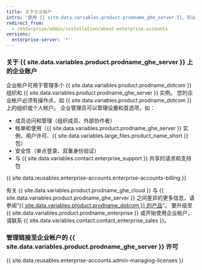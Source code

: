 ```yaml
---
title: 关于企业帐户
intro: '使用 {{ site.data.variables.product.prodname_ghe_server }}，可以创建企业帐户，为管理员的帐单和许可使用情况提供单一的可见点和管理点。'
redirect_from:
  - /enterprise/admin/installation/about-enterprise-accounts
versions:
  enterprise-server: '*'
---
```


### 关于 {{ site.data.variables.product.prodname_ghe_server }} 上的企业账户

企业帐户可用于管理多个 {{ site.data.variables.product.prodname_dotcom }} 组织和 {{ site.data.variables.product.prodname_ghe_server }} 实例。 您的企业帐户必须有操作点，如 {{ site.data.variables.product.prodname_dotcom }} 上的组织或个人帐户。 企业管理员可以管理设置和首选项，如：

- 成员访问和管理（组织成员、外部协作者）
- 帐单和使用（{{ site.data.variables.product.prodname_ghe_server }} 实例、用户许可、{{ site.data.variables.large_files.product_name_short }} 包）
- 安全性（单点登录、双重身份验证）
- 与 {{ site.data.variables.contact.enterprise_support }} 共享的请求和支持包

{{ site.data.reusables.enterprise-accounts.enterprise-accounts-billing }}

有关 {{ site.data.variables.product.prodname_ghe_cloud }} 与 {{ site.data.variables.product.prodname_ghe_server }} 之间差异的更多信息，请参阅“[{{ site.data.variables.product.prodname_dotcom }} 的产品](/articles/githubs-products)”。 要升级至 {{ site.data.variables.product.prodname_enterprise }} 或开始使用企业帐户，请联系 {{ site.data.variables.contact.contact_enterprise_sales }}。

### 管理链接至企业帐户的 {{ site.data.variables.product.prodname_ghe_server }} 许可

{{ site.data.reusables.enterprise-accounts.admin-managing-licenses }}
